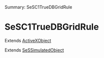 Summary: SeSC1TrueDBGridRule

# SeSC1TrueDBGridRule

Extends [ActiveXObject](ActiveXObject.md)

Extends [SeSSimulatedObject](SeSSimulatedObject.md)



